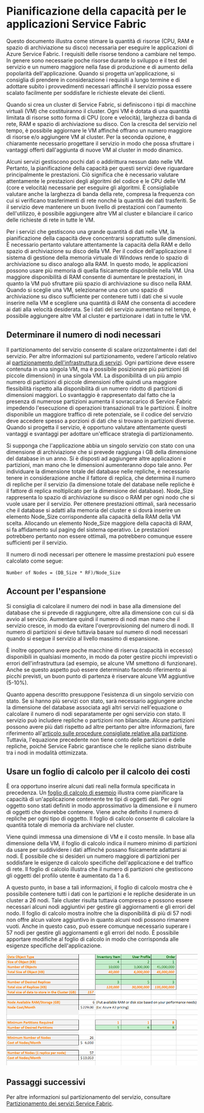 <properties
   pageTitle="Pianificazione della capacità per le app di Service Fabric | Microsoft Azure"
   description="Descrive come identificare il numero di nodi di calcolo necessari per un'applicazione dell'infrastruttura di servizi"
   services="service-fabric"
   documentationCenter=".net"
   authors="mani-ramaswamy"
   manager="coreysa"
   editor=""/>

<tags
   ms.service="service-fabric"
   ms.devlang="dotnet"
   ms.topic="article"
   ms.tgt_pltfrm="NA"
   ms.workload="NA"
   ms.date="11/12/2015"
   ms.author="subramar"/>


# Pianificazione della capacità per le applicazioni Service Fabric


Questo documento illustra come stimare la quantità di risorse (CPU, RAM e spazio di archiviazione su disco) necessaria per eseguire le applicazioni di Azure Service Fabric. I requisiti delle risorse tendono a cambiare nel tempo. In genere sono necessarie poche risorse durante lo sviluppo e il test del servizio e un numero maggiore nella fase di produzione e di aumento della popolarità dell'applicazione. Quando si progetta un'applicazione, si consiglia di prendere in considerazione i requisiti a lungo termine e di adottare subito i provvedimenti necessari affinché il servizio possa essere scalato facilmente per soddisfare le richieste elevate dei clienti.

 Quando si crea un cluster di Service Fabric, si definiscono i tipi di macchine virtuali (VM) che costituiranno il cluster. Ogni VM è dotata di una quantità limitata di risorse sotto forma di CPU (core e velocità), larghezza di banda di rete, RAM e spazio di archiviazione su disco. Con la crescita del servizio nel tempo, è possibile aggiornare le VM affinché offrano un numero maggiore di risorse e/o aggiungere VM al cluster. Per la seconda opzione, è chiaramente necessario progettare il servizio in modo che possa sfruttare i vantaggi offerti dall'aggiunta di nuove VM al cluster in modo dinamico.

Alcuni servizi gestiscono pochi dati o addirittura nessun dato nelle VM. Pertanto, la pianificazione della capacità per questi servizi deve riguardare principalmente le prestazioni. Ciò significa che è necessario valutare attentamente le prestazioni degli algoritmi del codice e le CPU delle VM (core e velocità) necessarie per eseguire gli algoritmi. È consigliabile valutare anche la larghezza di banda della rete, compresa la frequenza con cui si verificano trasferimenti di rete nonché la quantità dei dati trasferiti. Se il servizio deve mantenere un buon livello di prestazioni con l'aumento dell'utilizzo, è possibile aggiungere altre VM al cluster e bilanciare il carico delle richieste di rete in tutte le VM.

Per i servizi che gestiscono una grande quantità di dati nelle VM, la pianificazione della capacità deve concentrarsi soprattutto sulle dimensioni. È necessario pertanto valutare attentamente la capacità della RAM e dello spazio di archiviazione su disco della VM. Per il codice dell'applicazione il sistema di gestione della memoria virtuale di Windows rende lo spazio di archiviazione su disco analogo alla RAM. In questo modo, le applicazioni possono usare più memoria di quella fisicamente disponibile nella VM. Una maggiore disponibilità di RAM consente di aumentare le prestazioni, in quanto la VM può sfruttare più spazio di archiviazione su disco nella RAM. Quando si sceglie una VM, selezionarne una con uno spazio di archiviazione su disco sufficiente per contenere tutti i dati che si vuole inserire nella VM e scegliere una quantità di RAM che consenta di accedere ai dati alla velocità desiderata. Se i dati del servizio aumentano nel tempo, è possibile aggiungere altre VM al cluster e partizionare i dati in tutte le VM.

## Determinare il numero di nodi necessari

Il partizionamento del servizio consente di scalare orizzontalmente i dati del servizio. Per altre informazioni sul partizionamento, vedere l'articolo relativo al [partizionamento dell'infrastruttura di servizi](service-fabric-concepts-partitioning.md). Ogni partizione deve essere contenuta in una singola VM, ma è possibile posizionare più partizioni (di piccole dimensioni) in una singola VM. La disponibilità di un più ampio numero di partizioni di piccole dimensioni offre quindi una maggiore flessibilità rispetto alla disponibilità di un numero ridotto di partizioni di dimensioni maggiori. Lo svantaggio è rappresentato dal fatto che la presenza di numerose partizioni aumenta il sovraccarico di Service Fabric impedendo l'esecuzione di operazioni transazionali tra le partizioni. È inoltre disponibile un maggiore traffico di rete potenziale, se il codice del servizio deve accedere spesso a porzioni di dati che si trovano in partizioni diverse. Quando si progetta il servizio, è opportuno valutare attentamente questi vantaggi e svantaggi per adottare un'efficace strategia di partizionamento.

Si supponga che l'applicazione abbia un singolo servizio con stato con una dimensione di archiviazione che si prevede raggiunga i GB della dimensione del database in un anno. Si è disposti ad aggiungere altre applicazioni e partizioni, man mano che le dimensioni aumenteranno dopo tale anno. Per individuare la dimensione totale del database nelle repliche, è necessario tenere in considerazione anche il fattore di replica, che determina il numero di repliche per il servizio (la dimensione totale del database nelle repliche è il fattore di replica moltiplicato per la dimensione del database). Node\_Size rappresenta lo spazio di archiviazione su disco o RAM per ogni nodo che si vuole usare per il servizio. Per ottenere prestazioni ottimali, sarà necessario che il database si adatti alla memoria del cluster e si dovrà inserire un elemento Node\_Size corrispondente alla capacità della RAM della VM scelta. Allocando un elemento Node\_Size maggiore della capacità di RAM, si fa affidamento sul paging del sistema operativo. Le prestazioni potrebbero pertanto non essere ottimali, ma potrebbero comunque essere sufficienti per il servizio.

Il numero di nodi necessari per ottenere le massime prestazioni può essere calcolato come segue:

```
Number of Nodes = (DB_Size * RF)/Node_Size

```


## Account per l'espansione

Si consiglia di calcolare il numero dei nodi in base alla dimensione del database che si prevede di raggiungere, oltre alla dimensione con cui si dà avvio al servizio. Aumentare quindi il numero di nodi man mano che il servizio cresce, in modo da evitare l'overprovisioning del numero di nodi. Il numero di partizioni si deve tuttavia basare sul numero di nodi necessari quando si esegue il servizio al livello massimo di espansione.

È inoltre opportuno avere poche macchine di riserva (capacità in eccesso) disponibili in qualsiasi momento, in modo da poter gestire picchi imprevisti o errori dell'infrastruttura (ad esempio, se alcune VM smettono di funzionare). Anche se questo aspetto può essere determinato facendo riferimento ai picchi previsti, un buon punto di partenza è riservare alcune VM aggiuntive (5-10%).

Quanto appena descritto presuppone l'esistenza di un singolo servizio con stato. Se si hanno più servizi con stato, sarà necessario aggiungere anche la dimensione del database associata agli altri servizi nell'equazione o calcolare il numero di nodi separatamente per ogni servizio con stato. Il servizio può includere repliche o partizioni non bilanciate. Alcune partizioni possono avere più dati rispetto ad altre pertanto per altre informazioni, fare riferimento all'[articolo sulle procedure consigliate relative alla partizione](service-fabric-concepts-partitioning.md). Tuttavia, l'equazione precedente non tiene conto delle partizioni e delle repliche, poiché Service Fabric garantisce che le repliche siano distribuite tra i nodi in modalità ottimizzata.


## Usare un foglio di calcolo per il calcolo dei costi

È ora opportuno inserire alcuni dati reali nella formula specificata in precedenza. Un [foglio di calcolo di esempio](https://servicefabricsdkstorage.blob.core.windows.net/publicrelease/SF%20VM%20Cost%20calculator-NEW.xlsx) illustra come pianificare la capacità di un'applicazione contenente tre tipi di oggetti dati. Per ogni oggetto sono stati definiti in modo approssimativo la dimensione e il numero di oggetti che dovrebbe contenere. Viene anche definito il numero di repliche per ogni tipo di oggetto. Il foglio di calcolo consente di calcolare la quantità totale di memoria da archiviare nel cluster.

Viene quindi immessa una dimensione di VM e il costo mensile. In base alla dimensione della VM, il foglio di calcolo indica il numero minimo di partizioni da usare per suddividere i dati affinché possano fisicamente adattarsi ai nodi. È possibile che si desideri un numero maggiore di partizioni per soddisfare le esigenze di calcolo specifiche dell'applicazione e del traffico di rete. Il foglio di calcolo illustra che il numero di partizioni che gestiscono gli oggetti del profilo utente è aumentato da 1 a 6.

A questo punto, in base a tali informazioni, il foglio di calcolo mostra che è possibile contenere tutti i dati con le partizioni e le repliche desiderate in un cluster a 26 nodi. Tale cluster risulta tuttavia compresso e possono essere necessari alcuni nodi aggiuntivi per gestire gli aggiornamenti e gli errori del nodo. Il foglio di calcolo mostra inoltre che la disponibilità di più di 57 nodi non offre alcun valore aggiuntivo in quanto alcuni nodi possono rimanere vuoti. Anche in questo caso, può essere comunque necessario superare i 57 nodi per gestire gli aggiornamenti e gli errori del nodo. È possibile apportare modifiche al foglio di calcolo in modo che corrisponda alle esigenze specifiche dell'applicazione.

![Foglio di calcolo per il calcolo dei costi][Image1]



## Passaggi successivi

Per altre informazioni sul partizionamento del servizio, consultare [Partizionamento dei servizi Service Fabric][10].



<!--Image references-->
[Image1]: ./media/SF-Cost.png

<!--Link references--In actual articles, you only need a single period before the slash-->
[10]: service-fabric-concepts-partitioning.md

<!---HONumber=AcomDC_0121_2016-->